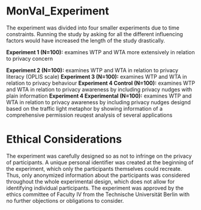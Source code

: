 # MonVal_Experiment

The experiment was divided into four smaller experiments due to time constraints. Running the study by asking for all the different influencing factors would have increased the length of the study drastically. 

**Experiment 1 (N=100):** examines WTP and WTA more extensively in relation to privacy concern  

**Experiment 2 (N=100):** examines WTP and WTA in relation to privacy literacy (OPLIS scale) 
**Experiment 3 (N=100):** examines WTP and WTA in relation to privacy behaviour
**Experiment 4 Control (N=100):** examines WTP and WTA in relation to privacy awareness by including privacy nudges with plain information 
**Experiment 4 Experimental (N=100):** examines WTP and WTA in relation to privacy awareness by including privacy nudges designd based on the traffic light metaphor by showing information of a comprehensive permission reuqest analysis of several applications 




# Ethical Considerations
The experiment was carefully designed so as not to infringe on the privacy of participants. A unique personal identifier was created at the beginning of the experiment, which only the participants themselves could recreate. 
Thus, only anonymized information about the participants was considered throughout the whole experimental design, which does not allow for identifying individual participants. The experiment was approved by the ethics committee of Faculty IV from the Technische Universität Berlin with no further objections or obligations to consider. 
